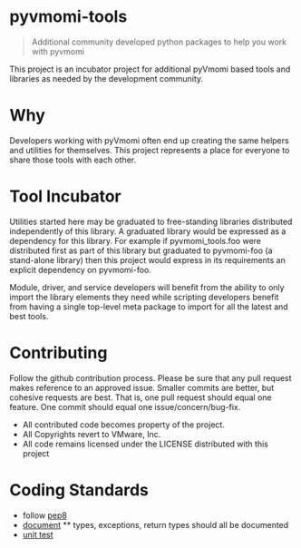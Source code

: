pyvmomi-tools
=============

> Additional community developed python packages to help you work with pyvmomi

This project is an incubator project for additional pyVmomi based tools and
libraries as needed by the development community.

Why
===

Developers working with pyVmomi often end up creating the same helpers and
utilities for themselves. This project represents a place for everyone to
share those tools with each other.

Tool Incubator
===============

Utilities started here may be graduated to free-standing libraries distributed
independently of this library. A graduated library would be expressed as a
dependency for this library. For example if pyvmomi_tools.foo were distributed
first as part of this library but graduated to pyvmomi-foo (a stand-alone
library) then this project would express in its requirements an explicit
dependency on pyvmomi-foo.

Module, driver, and service developers will benefit from the ability to only
import the library elements they need while scripting developers benefit from
having a single top-level meta package to import for all the latest and best
tools.

Contributing
============

Follow the github contribution process. Please be sure that any pull request
makes reference to an approved issue. Smaller commits are better, but cohesive
requests are best. That is, one pull request should equal one feature. One
commit should equal one issue/concern/bug-fix.

* All contributed code becomes property of the project.
* All Copyrights revert to VMware, Inc.
* All code remains licensed under the LICENSE distributed with this project

Coding Standards
================

* follow [pep8](http://legacy.python.org/dev/peps/pep-0008/)
* [document](https://docs.python.org/devguide/documenting.html)
** types, exceptions, return types should all be documented
* [unit test](https://docs.python.org/2/library/unittest.html)
